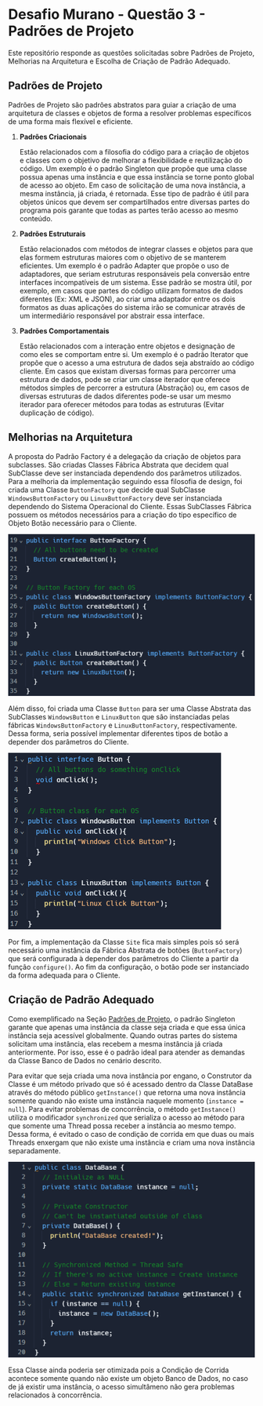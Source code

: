 # Desafio Murano - Questão 3 - Padrões de Projeto

Este repositório responde as questões solicitadas sobre Padrões de Projeto, Melhorias na Arquitetura e Escolha de Criação de Padrão Adequado.

## Padrões de Projeto

Padrões de Projeto são padrões abstratos para guiar a criação de uma arquitetura de classes e objetos de forma a resolver problemas específicos de uma forma mais flexível e eficiente.

1. **Padrões Criacionais**

    Estão relacionados com a filosofia do código para a criação de objetos e classes com o objetivo de melhorar a flexibilidade e reutilização do código. Um exemplo é o padrão Singleton que propõe que uma classe possua apenas uma instância e que essa instância se torne ponto global de acesso ao objeto. Em caso de solicitação de uma nova instância, a mesma instância, já criada, é retornada. Esse tipo de padrão é útil para objetos únicos que devem ser compartilhados entre diversas partes do programa pois garante que todas as partes terão acesso ao mesmo conteúdo.

2. **Padrões Estruturais**

    Estão relacionados com métodos de integrar classes e objetos para que elas formem estruturas maiores com o objetivo de se manterem eficientes. Um exemplo é o padrão Adapter que propõe o uso de adaptadores, que seriam estruturas responsáveis pela conversão entre interfaces incompatíveis de um sistema. Esse padrão se mostra útil, por exemplo, em casos que partes do código utilizam formatos de dados diferentes (Ex: XML e JSON), ao criar uma adaptador entre os dois formatos as duas aplicações do sistema irão se comunicar através de um intermediário responsável por abstrair essa interface.

3. **Padrões Comportamentais**

    Estão relacionados com a interação entre objetos e designação de como eles se comportam entre si. Um exemplo é o padrão Iterator que propõe que o acesso a uma estrutura de dados seja abstraído ao código cliente. Em casos que existam diversas formas para percorrer uma estrutura de dados, pode se criar um classe iterador que oferece métodos simples de percorrer a estrutura (Abstração) ou, em casos de diversas estruturas de dados diferentes pode-se usar um mesmo iterador para oferecer métodos para todas as estruturas (Evitar duplicação de código).

## Melhorias na Arquitetura

A proposta do Padrão Factory é a delegação da criação de objetos para subclasses. São criadas Classes Fábrica Abstrata que  decidem qual SubClasse deve ser instanciada dependendo dos parâmetros utilizados. Para a melhoria da implementação seguindo essa filosofia de design, foi criada uma Classe `ButtonFactory` que decide qual SubClasse `WindowsButtonFactory` ou `LinuxButtonFactory` deve ser instanciada dependendo do Sistema Operacional do Cliente. Essas SubClasses Fábrica possuem os métodos necessários para a criação do tipo específico de Objeto Botão necessário para o Cliente.

![Classes ButtonFactory](images/b2.png)

Além disso, foi criada uma Classe `Button` para ser uma Classe Abstrata das SubClasses `WindowsButton` e `LinuxButton` que são instanciadas pelas fábricas `WindowsButtonFactory` e `LinuxButtonFactory`, respectivamente. Dessa forma, seria possível implementar diferentes tipos de botão a depender dos parâmetros do Cliente.

![Classes Button](images/b1.png)

Por fim, a implementação da Classe `Site` fica mais simples pois só será necessário uma instância da Fábrica Abstrata de botões (`ButtonFactory`) que será configurada à depender dos parâmetros do Cliente a partir da função `configure()`. Ao fim da configuração, o botão pode ser instanciado da forma adequada para o Cliente.

## Criação de Padrão Adequado

Como exemplificado na Seção [Padrões de Projeto](#padrões-de-projeto), o padrão Singleton garante que apenas uma instância da classe seja criada e que essa única instância seja acessível globalmente. Quando outras partes do sistema solicitam uma instância, elas recebem a mesma instância já criada anteriormente. Por isso, esse é o padrão ideal para atender as demandas da Classe Banco de Dados no cenário descrito.

Para evitar que seja criada uma nova instância por engano, o Construtor da Classe é um método privado que só é acessado dentro da Classe DataBase através do método público `getInstance()` que retorna uma nova instância somente quando não existe uma instância naquele momento (`instance = null`). Para evitar problemas de concorrência, o método `getInstance()` utiliza o modificador `synchronized` que serializa o acesso ao método para que somente uma Thread possa receber a instância ao mesmo tempo. Dessa forma, é evitado o caso de condição de corrida em que duas ou mais Threads enxergam que não existe uma instância e criam uma nova instância separadamente.

![Banco de Dados Singleton](images/c.png)

Essa Classe ainda poderia ser otimizada pois a Condição de Corrida acontece somente quando não existe um objeto Banco de Dados, no caso de já existir uma instância, o acesso simultâmeno não gera problemas relacionados à concorrência.
